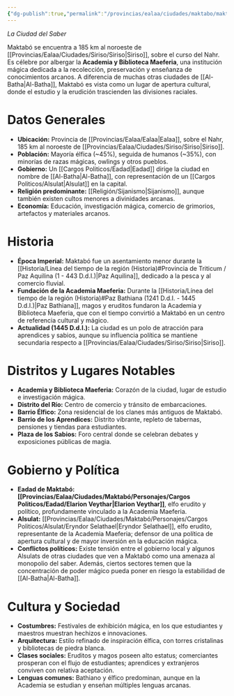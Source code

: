 ```yaml
---
{"dg-publish":true,"permalink":"/provincias/ealaa/ciudades/maktabo/maktabo/"}
---
```


_La Ciudad del Saber_

Maktabó se encuentra a 185 km al noroeste de [[Provincias/Ealaa/Ciudades/Siriso/Siriso\|Siriso]], sobre el curso del Nahr. Es célebre por albergar la **Academia y Biblioteca Maeferia**, una institución mágica dedicada a la recolección, preservación y enseñanza de conocimientos arcanos. A diferencia de muchas otras ciudades de [[Al-Batha\|Al-Batha]], Maktabó es vista como un lugar de apertura cultural, donde el estudio y la erudición trascienden las divisiones raciales.

# Datos Generales
- **Ubicación:** Provincia de [[Provincias/Ealaa/Ealaa\|Ealaa]], sobre el Nahr, 185 km al noroeste de [[Provincias/Ealaa/Ciudades/Siriso/Siriso\|Siriso]].    
- **Población:** Mayoría élfica (~45%), seguida de humanos (~35%), con minorías de razas mágicas, owlings y otros pueblos.
- **Gobierno:** Un [[Cargos Politicos/Eadad\|Eadad]] dirige la ciudad en nombre de [[Al-Batha\|Al-Batha]], con representación de un [[Cargos Politicos/Alsulat\|Alsulat]] en la capital.
- **Religión predominante:** [[Religión/Sijanismo\|Sijanismo]], aunque también existen cultos menores a divinidades arcanas.
- **Economía:** Educación, investigación mágica, comercio de grimorios, artefactos y materiales arcanos.

# Historia
- **Época Imperial:** Maktabó fue un asentamiento menor durante la [[Historia/Línea del tiempo de la región (Historia)#Provincia de Triticum / Paz Aquilina (1 - 443 D.d.I.)\|Paz Aquilina]], dedicado a la pesca y al comercio fluvial.
- **Fundación de la Academia Maeferia:** Durante la [[Historia/Línea del tiempo de la región (Historia)#Paz Bathiana (1241 D.d.I. - 1445 D.d.I.)\|Paz Bathiana]], magos y eruditos fundaron la Academia y Biblioteca Maeferia, que con el tiempo convirtió a Maktabó en un centro de referencia cultural y mágico.
- **Actualidad (1445 D.d.I.):** La ciudad es un polo de atracción para aprendices y sabios, aunque su influencia política se mantiene secundaria respecto a [[Provincias/Ealaa/Ciudades/Siriso/Siriso\|Siriso]].

# Distritos y Lugares Notables
- **Academia y Biblioteca Maeferia:** Corazón de la ciudad, lugar de estudio e investigación mágica.
- **Distrito del Río:** Centro de comercio y tránsito de embarcaciones.
- **Barrio Élfico:** Zona residencial de los clanes más antiguos de Maktabó.
- **Barrio de los Aprendices:** Distrito vibrante, repleto de tabernas, pensiones y tiendas para estudiantes.
- **Plaza de los Sabios:** Foro central donde se celebran debates y exposiciones públicas de magia.

# Gobierno y Política
- **Eadad de Maktabó:** **[[Provincias/Ealaa/Ciudades/Maktabó/Personajes/Cargos Politicos/Eadad/Elarion Veythar\|Elarion Veythar]]**, elfo erudito y político, profundamente vinculado a la Academia Maeferia.
- **Alsulat:** [[Provincias/Ealaa/Ciudades/Maktabó/Personajes/Cargos Politicos/Alsulat/Eryndor Selathael\|Eryndor Selathael]], elfo erudito, representante de la Academia Maeferia; defensor de una política de apertura cultural y de mayor inversión en la educación mágica.
- **Conflictos políticos:** Existe tensión entre el gobierno local y algunos Alsulats de otras ciudades que ven a Maktabó como una amenaza al monopolio del saber. Además, ciertos sectores temen que la concentración de poder mágico pueda poner en riesgo la estabilidad de [[Al-Batha\|Al-Batha]].

# Cultura y Sociedad
- **Costumbres:** Festivales de exhibición mágica, en los que estudiantes y maestros muestran hechizos e innovaciones.
- **Arquitectura:** Estilo refinado de inspiración élfica, con torres cristalinas y bibliotecas de piedra blanca.
- **Clases sociales:** Eruditos y magos poseen alto estatus; comerciantes prosperan con el flujo de estudiantes; aprendices y extranjeros conviven con relativa aceptación.
- **Lenguas comunes:** Bathiano y élfico predominan, aunque en la Academia se estudian y enseñan múltiples lenguas arcanas.